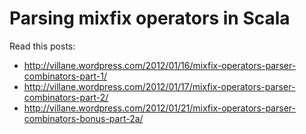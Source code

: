 # Parsing mixfix operators in Scala

Read this posts:

* <http://villane.wordpress.com/2012/01/16/mixfix-operators-parser-combinators-part-1/>
* <http://villane.wordpress.com/2012/01/17/mixfix-operators-parser-combinators-part-2/>
* <http://villane.wordpress.com/2012/01/21/mixfix-operators-parser-combinators-bonus-part-2a/>
